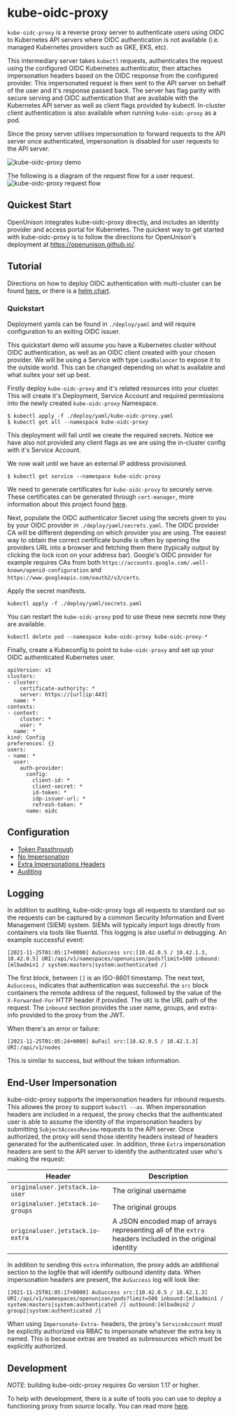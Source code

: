 # kube-oidc-proxy

`kube-oidc-proxy` is a reverse proxy server to authenticate users using OIDC to
Kubernetes API servers where OIDC authentication is not available (i.e. managed
Kubernetes providers such as GKE, EKS, etc).

This intermediary server takes `kubectl` requests, authenticates the request using
the configured OIDC Kubernetes authenticator, then attaches impersonation
headers based on the OIDC response from the configured provider. This
impersonated request is then sent to the API server on behalf of the user and
it's response passed back. The server has flag parity with secure serving and
OIDC authentication that are available with the Kubernetes API server as well as
client flags provided by kubectl. In-cluster client authentication is also
available when running `kube-oidc-proxy` as a pod.

Since the proxy server utilises impersonation to forward requests to the API
server once authenticated, impersonation is disabled for user requests to the
API server.

![kube-oidc-proxy demo](https://storage.googleapis.com/kube-oidc-proxy/demo-9de755f8e4b4e5dd67d17addf09759860f903098.svg)

The following is a diagram of the request flow for a user request.
![kube-oidc-proxy request
flow](https://storage.googleapis.com/kube-oidc-proxy/diagram-d9623e38a6cd3b585b45f47d80ca1e1c43c7e695.png)

## Quickest Start

OpenUnison integrates kube-oidc-proxy directly, and includes an identity provider and access portal for Kubernetes. The quickest way to get started with kube-oidc-proxy is to follow the directions for OpenUnison's deployment at https://openunison.github.io/.

## Tutorial

Directions on how to deploy OIDC authentication with multi-cluster can be found
[here.](./demo/README.md) or there is a [helm chart](./deploy/charts/kube-oidc-proxy/README.md).

### Quickstart

Deployment yamls can be found in `./deploy/yaml` and will require configuration to
an exiting OIDC issuer.

This quickstart demo will assume you have a Kubernetes cluster without OIDC
authentication, as well as an OIDC client created with your chosen
provider. We will be using a Service with type `LoadBalancer` to expose it to
the outside world. This can be changed depending on what is available and what
suites your set up best.

Firstly deploy `kube-oidc-proxy` and it's related resources into your cluster.
This will create it's Deployment, Service Account and required permissions into
the newly created `kube-oidc-proxy` Namespace.

```
$ kubectl apply -f ./deploy/yaml/kube-oidc-proxy.yaml
$ kubectl get all --namespace kube-oidc-proxy
```

This deployment will fail until we create the required secrets. Notice we have
also not provided any client flags as we are using the in-cluster config with
it's Service Account.

We now wait until we have an external IP address provisioned.

```
$ kubectl get service --namespace kube-oidc-proxy
```

We need to generate certificates for `kube-oidc-proxy` to securely serve. These
certificates can be generated through `cert-manager`, more information about
this project found [here](https://github.com/TremoloSecurity/cert-manager).

Next, populate the OIDC authenticator Secret using the secrets given to you
by your OIDC provider in `./deploy/yaml/secrets.yaml`. The OIDC provider CA will be
different depending on which provider you are using. The easiest way to obtain
the correct certificate bundle is often by opening the providers URL into a
browser and fetching them there (typically output by clicking the lock icon on
your address bar). Google's OIDC provider for example requires CAs from both
`https://accounts.google.com/.well-known/openid-configuration` and
`https://www.googleapis.com/oauth2/v3/certs`.

Apply the secret manifests.

```
kubectl apply -f ./deploy/yaml/secrets.yaml
```

You can restart the `kube-oidc-proxy` pod to use these new secrets
now they are available.

```
kubectl delete pod --namespace kube-oidc-proxy kube-oidc-proxy-*
```

Finally, create a Kubeconfig to point to `kube-oidc-proxy` and set up your OIDC
authenticated Kubernetes user.

```
apiVersion: v1
clusters:
- cluster:
    certificate-authority: *
    server: https://[url|ip:443]
  name: *
contexts:
- context:
    cluster: *
    user: *
  name: *
kind: Config
preferences: {}
users:
- name: *
  user:
    auth-provider:
      config:
        client-id: *
        client-secret: *
        id-token: *
        idp-issuer-url: *
        refresh-token: *
      name: oidc
```

## Configuration

- [Token Passthrough](./docs/tasks/token-passthrough.md)
- [No Impersonation](./docs/tasks/no-impersonation.md)
- [Extra Impersonations Headers](./docs/tasks/extra-impersonation-headers.md)
- [Auditing](./docs/tasks/auditing.md)

## Logging

In addition to auditing, kube-oidc-proxy logs all requests to standard out so the requests can be captured by a common Security Information and Event Management (SIEM) system. SIEMs will typically import logs directly from containers via tools like fluentd. This logging is also useful in debugging. An example successful event:

```
[2021-11-25T01:05:17+0000] AuSuccess src:[10.42.0.5 / 10.42.1.3, 10.42.0.5] URI:/api/v1/namespaces/openunison/pods?limit=500 inbound:[mlbadmin1 / system:masters|system:authenticated /]
```

The first block, between `[]` is an ISO-8601 timestamp. The next text, `AuSuccess`, indicates that authentication was successful. the `src` block containers the remote address of the request, followed by the value of the `X-Forwarded-For` HTTP header if provided. The `URI` is the URL path of the request. The `inbound` section provides the user name, groups, and extra-info provided to the proxy from the JWT.

When there's an error or failure:

```
[2021-11-25T01:05:24+0000] AuFail src:[10.42.0.5 / 10.42.1.3] URI:/api/v1/nodes
```

This is similar to success, but without the token information.

## End-User Impersonation

kube-oidc-proxy supports the impersonation headers for inbound requests. This allowes the proxy to support `kubectl --as`. When impersonation headers are included in a request, the proxy checks that the authenticated user is able to assume the identity of the impersonation headers by submitting `SubjectAccessReview` requests to the API server. Once authorized, the proxy will send those identity headers instead of headers generated for the authenticated user. In addition, three `Extra` impersonation headers are sent to the API server to identify the authenticated user who's making the request:

| Header                            | Description                                                                                            |
| --------------------------------- | ------------------------------------------------------------------------------------------------------ |
| `originaluser.jetstack.io-user`   | The original username                                                                                  |
| `originaluser.jetstack.io-groups` | The original groups                                                                                    |
| `originaluser.jetstack.io-extra`  | A JSON encoded map of arrays representing all of the `extra` headers included in the original identity |

In addition to sending this `extra` information, the proxy adds an additional section to the logfile that will identify outbound identity data. When impersonation headers are present, the `AuSuccess` log will look like:

```
[2021-11-25T01:05:17+0000] AuSuccess src:[10.42.0.5 / 10.42.1.3] URI:/api/v1/namespaces/openunison/pods?limit=500 inbound:[mlbadmin1 / system:masters|system:authenticated /] outbound:[mlbadmin2 / group2|system:authenticated /]
```

When using `Impersonate-Extra-` headers, the proxy's `ServiceAccount` must be explicitly authorized via RBAC to impersonate whatever the extra key is named. This is because extras are treated as subresources which must be explicitly authorized.

## Development

_NOTE_: building kube-oidc-proxy requires Go version 1.17 or higher.

To help with development, there is a suite of tools you can use to deploy a
functioning proxy from source locally. You can read more
[here](./docs/tasks/development-testing.md).
